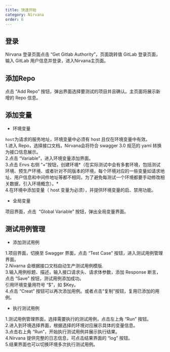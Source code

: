 ```yaml
---
title: 快速开始
category: Nirvana
order: 6
---
```


## 登录
Nirvana 登录页面点击 “Get Gitlab Authority”，页面跳转值 GitLab 登录页面，输入 GitLab 用户信息并登录，进入Nirvana主页面。


## 添加Repo
点击 “Add Repo” 按钮，弹出界面选择要测试的项目并且确认。主页面将展示新增的 Repo 信息。    

## 添加变量      
- 环境变量  

`host`为请求的服务地址，环境变量中必须有 host 且仅在环境变量中有效。  
1.进入 Repo，选择接口文档，Nirvana会将符合 swagger 3.0 规范的 yaml 转换为接口信息展示。  
2.点击 “Variable”，进入环境变量添加界面。  
3.点击 Envs 右侧 “+”按钮，创建环境*（在实际测试中会有多套环境，包括测试环境、预生产环境、或者针对不同版本的环境，每个环境对应的一些变量如请求地址、用户信息和中间件地址等都不相同，为了避免每测试一个环境都要手动修改相关数据，引入环境概念）。*  
4.在环境中添加变量（ host 变量为必须），并提供环境变量的启、禁用功能。  

- 全局变量  

项目界面，点击  “Global Variable” 按钮，弹出全局变量界面。  


## 测试用例管理  

- 添加测试用例   

1.项目界面，切换至 Swagger 界面，点击 “Test Case” 按钮，进入测试用例管理界面。  
2.Nivarna 会根据接口文档自动生产测试用例模版.  
3.输入用例标题、描述，输入接口请求头、请求体参数，添加 Response 断言，点击 “Save” 按钮，测试用例添加成功。  
引用环境变量用符号 “$”，如 $Key。  
4.点击 “Creat” 按钮可以再次添加用例。或者点击“复制”按钮，复用已添加的用例。  


- 执行测试用例  

1.测试用例管理界面，选择需要执行的测试用例，点击左上角 “Run” 按钮。  
2.进入到环境选择界面，根据选择的环境对应展示具体的变量信息。  
3.点击右上角 “Run”，开始执行测试用例并展示执行结果。  
4.Nirvana 提供完整的日志信息，可点击结果界面的 “log” 按钮。  
5.结果界面也可以切换环境多次执行测试用例。  








